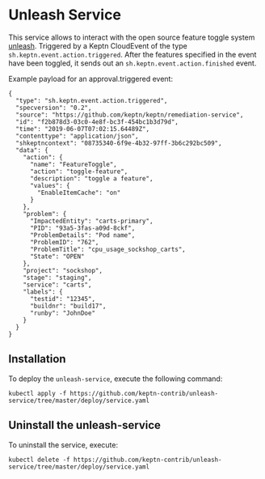 # Unleash Service

This service allows to interact with the open source feature toggle system [unleash](https://github.com/unleash). 
Triggered by a Keptn CloudEvent of the type `sh.keptn.event.action.triggered`. After the features specified in the event 
have been toggled, it sends out an `sh.keptn.event.action.finished` event.

Example payload for an approval.triggered event:

```
{
  "type": "sh.keptn.event.action.triggered",
  "specversion": "0.2",
  "source": "https://github.com/keptn/keptn/remediation-service",
  "id": "f2b878d3-03c0-4e8f-bc3f-454bc1b3d79d",
  "time": "2019-06-07T07:02:15.64489Z",
  "contenttype": "application/json",
  "shkeptncontext": "08735340-6f9e-4b32-97ff-3b6c292bc509",
  "data": {
    "action": {
      "name": "FeatureToggle",
      "action": "toggle-feature",
      "description": "toggle a feature",
      "values": {
        "EnableItemCache": "on"
      }
    },
    "problem": {
      "ImpactedEntity": "carts-primary",
      "PID": "93a5-3fas-a09d-8ckf",
      "ProblemDetails": "Pod name",
      "ProblemID": "762",
      "ProblemTitle": "cpu_usage_sockshop_carts",
      "State": "OPEN"
    },
    "project": "sockshop",
    "stage": "staging",
    "service": "carts",
    "labels": {
      "testid": "12345",
      "buildnr": "build17",
      "runby": "JohnDoe"
    }
  }
}
```

## Installation

To deploy the `unleash-service`, execute the following command:

```
kubectl apply -f https://github.com/keptn-contrib/unleash-service/tree/master/deploy/service.yaml
```

## Uninstall the unleash-service

To uninstall the service, execute:

```
kubectl delete -f https://github.com/keptn-contrib/unleash-service/tree/master/deploy/service.yaml
```

